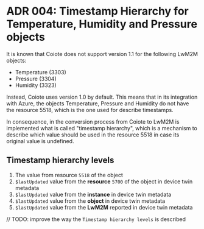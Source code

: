 # ADR 004: Timestamp Hierarchy for Temperature, Humidity and Pressure objects

It is known that Coiote does not support version 1.1 for the following LwM2M
objects:

- Temperature (3303)
- Pressure (3304)
- Humidity (3323)

Instead, Coiote uses version 1.0 by default. This means that in its integration
with Azure, the objects Temperature, Pressure and Humidity do not have the
resource 5518, which is the one used for describe timestamps.

In consequence, in the conversion process from Coiote to LwM2M is implemented
what is called "timestamp hierarchy", which is a mechanism to describe which
value should be used in the resource 5518 in case its original value is
undefined.

## Timestamp hierarchy levels

1. The value from resource `5518` of the object
2. `$lastUpdated` value from the **resource** `5700` of the object in device twin metadata
3. `$lastUpdated` value from the **instance** in device twin metadata
4. `$lastUpdated` value from the **object** in device twin metadata
5. `$lastUpdated` value from the **LwM2M** reported in device twin metadata

// TODO: improve the way the `Timestamp hierarchy levels` is described
